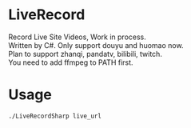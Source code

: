 # LiveRecord
Record Live Site Videos, Work in process.  
Written by C#.
Only support douyu and huomao now.  
Plan to support zhanqi, pandatv, bilibili, twitch.   
You need to add ffmpeg to PATH first.  

# Usage
`./LiveRecordSharp live_url`  
